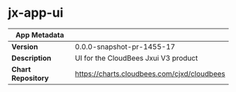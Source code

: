 # jx-app-ui

|App Metadata||
|---|---|
| **Version** | 0.0.0-snapshot-pr-1455-17 |
| **Description** | UI for the CloudBees Jxui V3 product |
| **Chart Repository** | https://charts.cloudbees.com/cjxd/cloudbees |
